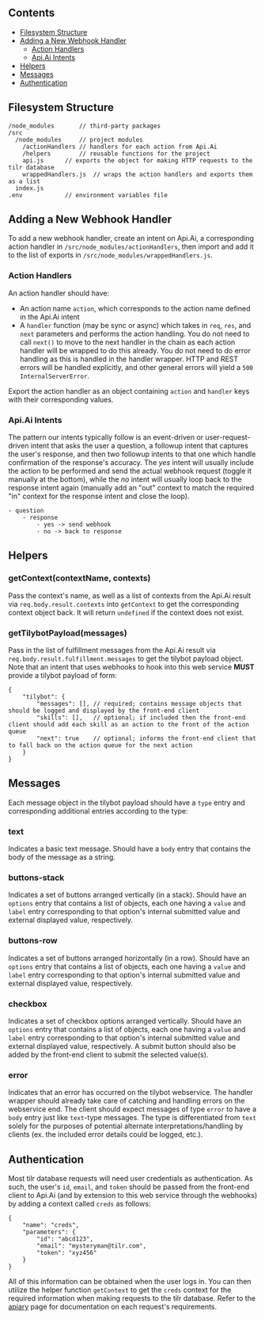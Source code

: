 ## Contents

- [Filesystem Structure](#filesystem-structure)
- [Adding a New Webhook Handler](#adding-a-new-webhook-handler)
	- [Action Handlers](#action-handlers)
	- [Api.Ai Intents](#apiai-intents)
- [Helpers](#helpers)
- [Messages](#messages)
- [Authentication](#authentication)


## Filesystem Structure

	/node_modules		// third-party packages
	/src
	  /node_modules		// project modules
	    /actionHandlers	// handlers for each action from Api.Ai
	    /helpers		// reusable functions for the project
	    api.js		// exports the object for making HTTP requests to the tilr database
	    wrappedHandlers.js	// wraps the action handlers and exports them as a list
	  index.js
	.env			// environment variables file


## Adding a New Webhook Handler

To add a new webhook handler, create an intent on Api.Ai, a corresponding action handler in `/src/node_modules/actionHandlers`, then import and add it to the list of exports in `/src/node_modules/wrappedHandlers.js`.


### Action Handlers

An action handler should have:

- An action name `action`, which corresponds to the action name defined in the Api.Ai intent
- A `handler` function (may be sync or async) which takes in `req`, `res`, and `next` parameters and performs the action handling. You do not need to call `next()` to move to the next handler in the chain as each action handler will be wrapped to do this already. You do not need to do error handling as this is handled in the handler wrapper. HTTP and REST errors will be handled explicitly, and other general errors will yield a `500 InternalServerError`.

Export the action handler as an object containing `action` and `handler` keys with their corresponding values.


### Api.Ai Intents

The pattern our intents typically follow is an event-driven or user-request-driven intent that asks the user a question, a followup intent that captures the user's response, and then two followup intents to that one which handle confirmation of the response's accuracy. The *yes* intent will usually include the action to be performed and send the actual webhook request (toggle it manually at the bottom), while the *no* intent will usually loop back to the response intent again (manually add an "out" context to match the required "in" context for the response intent and close the loop).

	- question
		- response
			- yes -> send webhook
			- no -> back to response


## Helpers

### getContext(contextName, contexts)

Pass the context's name, as well as a list of contexts from the Api.Ai result via `req.body.result.contexts` into `getContext` to get the corresponding context object back. It will return `undefined` if the context does not exist.


### getTilybotPayload(messages)

Pass in the list of fulfillment messages from the Api.Ai result via `req.body.result.fulfillment.messages` to get the tilybot payload object. Note that an intent that uses webhooks to hook into this web service **MUST** provide a tilybot payload of form:

	{
		"tilybot": {
			"messages": [],	// required; contains message objects that should be logged and displayed by the front-end client
			"skills": [],	// optional; if included then the front-end client should add each skill as an action to the front of the action queue
			"next": true	// optional; informs the front-end client that to fall back on the action queue for the next action
		}
	}


## Messages

Each message object in the tilybot payload should have a `type` entry and corresponding additional entries according to the type:


### text

Indicates a basic text message. Should have a `body` entry that contains the body of the message as a string.


### buttons-stack

Indicates a set of buttons arranged vertically (in a stack). Should have an `options` entry that contains a list of objects, each one having a `value` and `label` entry corresponding to that option's internal submitted value and external displayed value, respectively.


### buttons-row

Indicates a set of buttons arranged horizontally (in a row). Should have an `options` entry that contains a list of objects, each one having a `value` and `label` entry corresponding to that option's internal submitted value and external displayed value, respectively.


### checkbox

Indicates a set of checkbox options arranged vertically. Should have an `options` entry that contains a list of objects, each one having a `value` and `label` entry corresponding to that option's internal submitted value and external displayed value, respectively. A submit button should also be added by the front-end client to submit the selected value(s).


### error

Indicates that an error has occurred on the tilybot webservice. The handler wrapper should already take care of catching and handling errors on the webservice end. The client should expect messages of type `error` to have a `body` entry just like `text`-type messages. The type is differentiated from `text` solely for the purposes of potential alternate interpretations/handling by clients (ex. the included error details could be logged, etc.).


## Authentication

Most tilr database requests will need user credentials as authentication. As such, the user's `id`, `email`, and `token` should be passed from the front-end client to Api.Ai (and by extension to this web service through the webhooks) by adding a context called `creds` as follows:

	{
		"name": "creds",
		"parameters": {
			"id": "abcd123",
			"email": "mysteryman@tilr.com",
			"token": "xyz456"
		}
	}

All of this information can be obtained when the user logs in. You can then utilize the helper function `getContext` to get the `creds` context for the required information when making requests to the tilr database. Refer to the [apiary](http://docs.tilr.apiary.io/) page for documentation on each request's requirements.